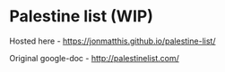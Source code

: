 # Palestine list (WIP)

Hosted here - https://jonmatthis.github.io/palestine-list/

Original google-doc - http://palestinelist.com/
